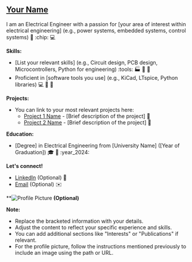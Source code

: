 ## [Your Name](https://github.com/[your_username])

I am an Electrical Engineer with a passion for [your area of interest within electrical engineering] (e.g., power systems, embedded systems, control systems)  :electric_plug: :chip: :computer:

**Skills:**

* [List your relevant skills] (e.g., Circuit design, PCB design, Microcontrollers, Python for engineering)  :tools:  :factory:  :bug:  :snake:
* Proficient in [software tools you use] (e.g., KiCad, LTspice, Python libraries)   :computer: :microscope: :snake:

**Projects:**

* You can link to your most relevant projects here: 
    * [Project 1 Name](https://github.com/[your_username]/[project1_repo]) - [Brief description of the project]  :link:
    * [Project 2 Name](https://github.com/[your_username]/[project2_repo]) - [Brief description of the project]  :link:

**Education:**

* [Degree] in Electrical Engineering from [University Name] ([Year of Graduation])  :mortar_board:  :school:  :year_2024:

**Let's connect!**

* [LinkedIn](https://www.linkedin.com/in/[your_linkedin_profile]) (Optional)  :handshake:
* [Email](mailto:[your_email@address.com]) (Optional)  :envelope:

**![Profile Picture](image_path)  **(Optional)**

**Note:**

* Replace the bracketed information with your details.
* Adjust the content to reflect your specific experience and skills. 
* You can add additional sections like "Interests" or "Publications" if relevant.
* For the profile picture, follow the instructions mentioned previously to include an image using the path or URL.
